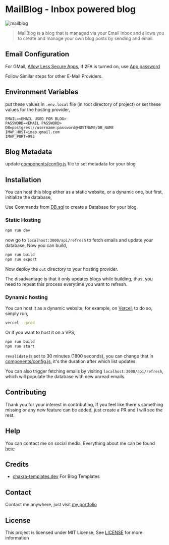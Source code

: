 # MailBlog - Inbox powered blog

![mailblog](https://user-images.githubusercontent.com/17960677/145203419-09243272-0e8f-4974-8843-c21361133a00.png)

> MailBlog is a blog that is managed via your Email Inbox and allows you to create and manage your own blog posts by sending and email.

## Email Configuration

For GMail, [Allow Less Secure Apps](https://myaccount.google.com/lesssecureapps), If 2FA is turned on, use [App password](https://support.google.com/accounts/answer/185833)

Follow Similar steps for other E-Mail Providers.
## Environment Variables

put these values in `.env.local` file (in root directory of project) or set these values for the hosting provider,

```env
EMAIL=<EMAIL USED FOR BLOG>
PASSWORD=<EMAIL PASSWORD>
DB=postgres://username:password@HOSTNAME/DB_NAME
IMAP_HOST=imap.gmail.com
IMAP_PORT=993
```

## Blog Metadata

update [components/config.js](components/config.js) file to set metadata for your blog

## Installation

You can host this blog either as a static website, or a dynamic one, but first, initialize the database,

Use Commands from [DB.sql](DB.sql) to create a Database for your blog.

### Static Hosting

```sh
npm run dev
```

now go to `localhost:3000/api/refresh` to fetch emails and update your database, Now you can build,

```sh
npm run build
npm run export
```

Now deploy the `out` directory to your hosting provider.

The disadvantage is that it only updates blogs while building, thus, you need to repeat this process everytime you want to refresh.

### Dynamic hosting

You can host it as a dynamic website, for example, on [Vercel](https://vercel.com), to do so, simply run,

```sh
vercel --prod
```

Or if you want to host it on a VPS,

```sh
npm run build
npm run start
```

`revalidate` is set to 30 minutes (1800 seconds), you can change that in [components/config.js](components/config.js), it's the duration after which list updates.

You can also trigger fetching emails by visiting `localhost:3000/api/refresh`, which will populate the database with new unread emails.

## Contributing

Thank you for your interest in contributing, If you feel like there's something missing or any new feature can be added, just create a PR and I will see the rest.

## Help

You can contact me on social media, Everything about me can be found [here](https://theabbie.github.io)

## Credits

* [chakra-templates.dev](https://chakra-templates.dev/) For Blog Templates

## Contact

Contact me anywhere, just visit [my portfolio](https://theabbie.github.io)

## License

This project is licensed under MIT License, See [LICENSE](/LICENSE) for more information
